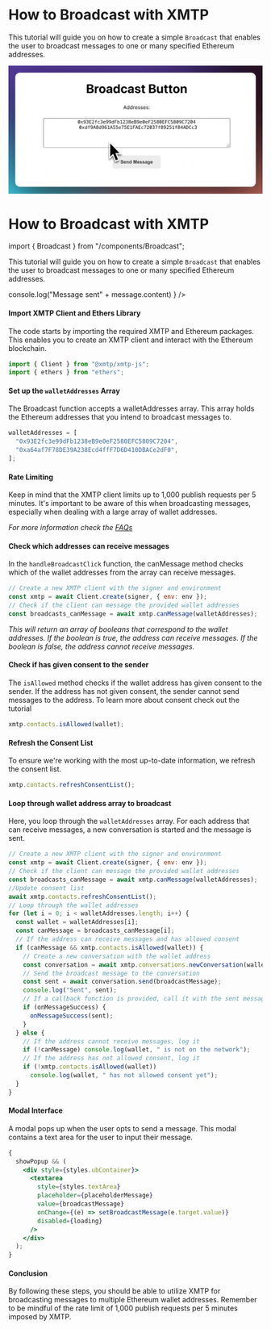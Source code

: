 # How to Broadcast with XMTP

This tutorial will guide you on how to create a simple `Broadcast` that enables the user to broadcast messages to one or many specified Ethereum addresses.

![](video.gif)

# How to Broadcast with XMTP

import { Broadcast } from "/components/Broadcast";

This tutorial will guide you on how to create a simple `Broadcast` that enables the user to broadcast messages to one or many specified Ethereum addresses.

<div className="widget-container">
  <Broadcast
    env="production"
    walletAddresses={[
      "0x93E2fc3e99dFb1238eB9e0eF2580EFC5809C7204",
      "0xdf9A8d961A55e75E1FAEc72037f89251f84ADCc3",
    ]}
    placeholderMessage="Enter a broadcast message here"
    onMessageSuccess={(message) =>
      console.log("Message sent" + message.content)
    }
  />
</div>

#### Import XMTP Client and Ethers Library

The code starts by importing the required XMTP and Ethereum packages. This enables you to create an XMTP client and interact with the Ethereum blockchain.

```jsx
import { Client } from "@xmtp/xmtp-js";
import { ethers } from "ethers";
```

#### Set up the `walletAddresses` Array

The Broadcast function accepts a walletAddresses array. This array holds the Ethereum addresses that you intend to broadcast messages to.

```jsx
walletAddresses = [
  "0x93E2fc3e99dFb1238eB9e0eF2580EFC5809C7204",
  "0xa64af7F78DE39A238Ecd4ffF7D6D410DBACe2dF0",
];
```

#### Rate Limiting

Keep in mind that the XMTP client limits up to 1,000 publish requests per 5 minutes. It's important to be aware of this when broadcasting messages, especially when dealing with a large array of wallet addresses.

_For more information check the [FAQs](https://xmtp.org/docs/faq#rate-limiting)_

#### Check which addresses can receive messages

In the `handleBroadcastClick` function, the canMessage method checks which of the wallet addresses from the array can receive messages.

```jsx
// Create a new XMTP client with the signer and environment
const xmtp = await Client.create(signer, { env: env });
// Check if the client can message the provided wallet addresses
const broadcasts_canMessage = await xmtp.canMessage(walletAddresses);
```

_This will return an array of booleans that correspond to the wallet addresses. If the boolean is true, the address can receive messages. If the boolean is false, the address cannot receive messages._

#### Check if has given consent to the sender

The `isAllowed` method checks if the wallet address has given consent to the sender. If the address has not given consent, the sender cannot send messages to the address. To learn more about consent check out the tutorial

```jsx
xmtp.contacts.isAllowed(wallet);
```

#### Refresh the Consent List

To ensure we're working with the most up-to-date information, we refresh the consent list.

```jsx
xmtp.contacts.refreshConsentList();
```

#### Loop through wallet address array to broadcast

Here, you loop through the `walletAddresses` array. For each address that can receive messages, a new conversation is started and the message is sent.

```jsx
// Create a new XMTP client with the signer and environment
const xmtp = await Client.create(signer, { env: env });
// Check if the client can message the provided wallet addresses
const broadcasts_canMessage = await xmtp.canMessage(walletAddresses);
//Update consent list
await xmtp.contacts.refreshConsentList();
// Loop through the wallet addresses
for (let i = 0; i < walletAddresses.length; i++) {
  const wallet = walletAddresses[i];
  const canMessage = broadcasts_canMessage[i];
  // If the address can receive messages and has allowed consent
  if (canMessage && xmtp.contacts.isAllowed(wallet)) {
    // Create a new conversation with the wallet address
    const conversation = await xmtp.conversations.newConversation(wallet);
    // Send the broadcast message to the conversation
    const sent = await conversation.send(broadcastMessage);
    console.log("Sent", sent);
    // If a callback function is provided, call it with the sent message
    if (onMessageSuccess) {
      onMessageSuccess(sent);
    }
  } else {
    // If the address cannot receive messages, log it
    if (!canMessage) console.log(wallet, " is not on the network");
    // If the address has not allowed consent, log it
    if (!xmtp.contacts.isAllowed(wallet))
      console.log(wallet, " has not allowed consent yet");
  }
}
```

#### Modal Interface

A modal pops up when the user opts to send a message. This modal contains a text area for the user to input their message.

```jsx
{
  showPopup && (
    <div style={styles.ubContainer}>
      <textarea
        style={styles.textArea}
        placeholder={placeholderMessage}
        value={broadcastMessage}
        onChange={(e) => setBroadcastMessage(e.target.value)}
        disabled={loading}
      />
    </div>
  );
}
```

#### Conclusion

By following these steps, you should be able to utilize XMTP for broadcasting messages to multiple Ethereum wallet addresses. Remember to be mindful of the rate limit of 1,000 publish requests per 5 minutes imposed by XMTP.
